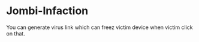# Jombi-Infaction

You can generate virus link which can freez victim device when victim click on that.
